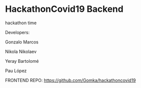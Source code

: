 # HackathonCovid19 Backend
hackathon time

Developers:

Gonzalo Marcos

Nikola Nikolaev

Yeray Bartolomé

Pau López

FRONTEND REPO: https://github.com/Gomka/hackathoncovid19
